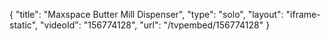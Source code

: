 {
    "title": "Maxspace Butter Mill Dispenser",
    "type": "solo",
    "layout": "iframe-static",
    "videoId": "156774128",
    "url": "\/tvpembed\/156774128"
}